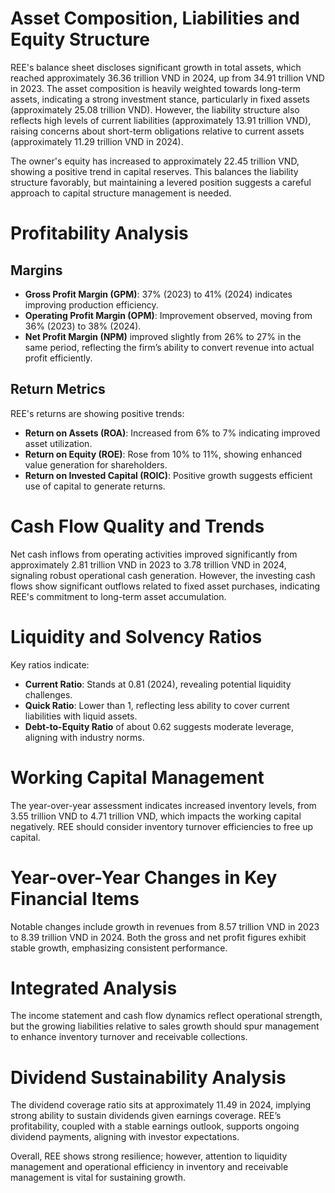 # Asset Composition, Liabilities and Equity Structure

REE's balance sheet discloses significant growth in total assets, which reached approximately 36.36 trillion VND in 2024, up from 34.91 trillion VND in 2023. The asset composition is heavily weighted towards long-term assets, indicating a strong investment stance, particularly in fixed assets (approximately 25.08 trillion VND). However, the liability structure also reflects high levels of current liabilities (approximately 13.91 trillion VND), raising concerns about short-term obligations relative to current assets (approximately 11.29 trillion VND in 2024). 

The owner's equity has increased to approximately 22.45 trillion VND, showing a positive trend in capital reserves. This balances the liability structure favorably, but maintaining a levered position suggests a careful approach to capital structure management is needed.

# Profitability Analysis

## Margins
- **Gross Profit Margin (GPM)**: 37% (2023) to 41% (2024) indicates improving production efficiency.
- **Operating Profit Margin (OPM)**: Improvement observed, moving from 36% (2023) to 38% (2024).
- **Net Profit Margin (NPM)** improved slightly from 26% to 27% in the same period, reflecting the firm’s ability to convert revenue into actual profit efficiently.

## Return Metrics
REE's returns are showing positive trends:
- **Return on Assets (ROA)**: Increased from 6% to 7% indicating improved asset utilization.
- **Return on Equity (ROE)**: Rose from 10% to 11%, showing enhanced value generation for shareholders.
- **Return on Invested Capital (ROIC)**: Positive growth suggests efficient use of capital to generate returns.

# Cash Flow Quality and Trends

Net cash inflows from operating activities improved significantly from approximately 2.81 trillion VND in 2023 to 3.78 trillion VND in 2024, signaling robust operational cash generation. However, the investing cash flows show significant outflows related to fixed asset purchases, indicating REE's commitment to long-term asset accumulation.

# Liquidity and Solvency Ratios

Key ratios indicate:
- **Current Ratio**: Stands at 0.81 (2024), revealing potential liquidity challenges.
- **Quick Ratio**: Lower than 1, reflecting less ability to cover current liabilities with liquid assets.
- **Debt-to-Equity Ratio** of about 0.62 suggests moderate leverage, aligning with industry norms.

# Working Capital Management

The year-over-year assessment indicates increased inventory levels, from 3.55 trillion VND to 4.71 trillion VND, which impacts the working capital negatively. REE should consider inventory turnover efficiencies to free up capital.

# Year-over-Year Changes in Key Financial Items

Notable changes include growth in revenues from 8.57 trillion VND in 2023 to 8.39 trillion VND in 2024. Both the gross and net profit figures exhibit stable growth, emphasizing consistent performance.

# Integrated Analysis

The income statement and cash flow dynamics reflect operational strength, but the growing liabilities relative to sales growth should spur management to enhance inventory turnover and receivable collections.

# Dividend Sustainability Analysis

The dividend coverage ratio sits at approximately 11.49 in 2024, implying strong ability to sustain dividends given earnings coverage. REE’s profitability, coupled with a stable earnings outlook, supports ongoing dividend payments, aligning with investor expectations.

Overall, REE shows strong resilience; however, attention to liquidity management and operational efficiency in inventory and receivable management is vital for sustaining growth.